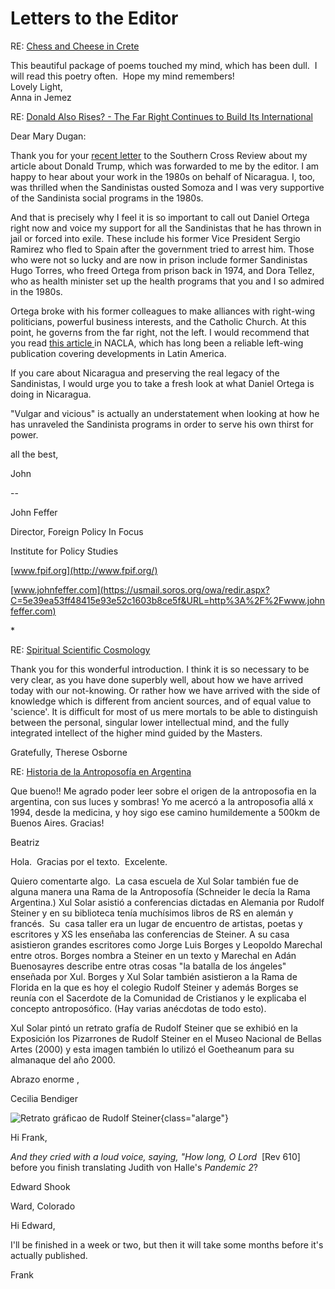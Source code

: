 # Letters to the Editor

RE: [Chess and Cheese in Crete](href="https://southerncrossreview.org/142/daughter-sun-and-others.html)

This beautiful package of poems touched my mind, which has been dull.  I
will read this poetry often.  Hope my mind remembers!\
Lovely Light,\
Anna in Jemez


RE: [Donald Also Rises? - The Far Right Continues to Build Its International](https://southerncrossreview.org/141/feffer-the-donald.html)

Dear Mary Dugan:

Thank you for your [recent
letter](href://="https://southerncrossreview.org/142/dugan-feffer.html) to the Southern Cross Review about my article about Donald
Trump, which was forwarded to me by the editor. I am happy to hear about
your work in the 1980s on behalf of Nicaragua. I, too, was thrilled when
the Sandinistas ousted Somoza and I was very supportive of the
Sandinista social programs in the 1980s.

And that is precisely why I feel it is so important to call out Daniel
Ortega right now and voice my support for all the Sandinistas that he
has thrown in jail or forced into exile. These include his former Vice
President Sergio Ramirez who fled to Spain after the government tried to
arrest him. Those who were not so lucky and are now in prison include
former Sandinistas Hugo Torres, who freed Ortega from prison back in
1974, and Dora Tellez, who as health minister set up the health programs
that you and I so admired in the 1980s.

Ortega broke with his former colleagues to make alliances with
right-wing politicians, powerful business interests, and the Catholic
Church. At this point, he governs from the far right, not the left. I
would recommend that you read [this article
](https://nacla.org/ortega-elections-sandinistas-fsln)in NACLA, which
has long been a reliable left-wing publication covering developments in
Latin America.

If you care about Nicaragua and preserving the real legacy of the
Sandinistas, I would urge you to take a fresh look at what Daniel Ortega
is doing in Nicaragua.

\"Vulgar and vicious\" is actually an understatement when looking at how
he has unraveled the Sandinista programs in order to serve his own
thirst for power.

all the best,

John

\--

John Feffer

Director, Foreign Policy In Focus

Institute for Policy Studies

[www.fpif.org](http://www.fpif.org/)

[www.johnfeffer.com](https://usmail.soros.org/owa/redir.aspx?C=5e39ea53ff48415e93e52c1603b8ce5f&URL=http%3A%2F%2Fwww.johnfeffer.com)

\*

RE: [Spiritual Scientific Cosmology](https://southerncrossreview.org/142/steiner-cosmology.html)

Thank you for this wonderful introduction. I think it is so necessary to
be very clear, as you have done superbly well, about how we have arrived
today with our not-knowing. Or rather how we have arrived with the side
of knowledge which is different from ancient sources, and of equal value
to \'science\'. It is difficult for most of us mere mortals to be able
to distinguish between the personal, singular lower intellectual mind,
and the fully integrated intellect of the higher mind guided by the
Masters.

Gratefully, Therese Osborne


RE: [Historia de la Antroposofía en Argentina](southerncrossreview.org/142/historia-antroposofica-argentina.html)

Que bueno!! Me agrado poder leer sobre el origen de la antroposofia en
la argentina, con sus luces y sombras! Yo me acercó a la antroposofia
allá x 1994, desde la medicina, y hoy sigo ese camino humildemente a
500km de Buenos Aires. Gracias!

Beatriz

Hola.  Gracias por el texto.  Excelente.

Quiero comentarte algo.  La casa escuela de Xul Solar también fue de
alguna manera una Rama de la Antroposofía (Schneider le decía la Rama
Argentina.) Xul Solar asistió a conferencias dictadas en Alemania por
Rudolf Steiner y en su biblioteca tenía muchísimos libros de RS en
alemán y francés.  Su  casa taller era un lugar de encuentro de
artistas, poetas y escritores y XS les enseñaba las conferencias de
Steiner. A su casa asistieron grandes escritores como Jorge Luis Borges
y Leopoldo Marechal entre otros. Borges nombra a Steiner en un texto y
Marechal en Adán Buenosayres describe entre otras cosas \"la batalla de
los ángeles\" enseñada por Xul. Borges y Xul Solar también asistieron a
la Rama de Florida en la que es hoy el colegio Rudolf Steiner y además
Borges se reunía con el Sacerdote de la Comunidad de Cristianos y le
explicaba el concepto antroposófico. (Hay varias anécdotas de todo
esto).

Xul Solar pintó un retrato grafía de Rudolf Steiner que se exhibió en la
Exposición los Pizarrones de Rudolf Steiner en el Museo Nacional de
Bellas Artes (2000) y esta imagen también lo utilizó el Goetheanum para
su almanaque del año 2000.

Abrazo enorme ,

Cecilia Bendiger

![Retrato gráficao de Rudolf Steiner](steiner-retrato.jpg){class="alarge"}



Hi Frank, 

*And they cried with a loud voice, saying, "How long, O Lord*  \[Rev 610\] before you finish translating Judith von Halle\'s *Pandemic 2*?

Edward Shook

Ward, Colorado

Hi Edward,

I\'ll be finished in a week or two, but then it will take some months
before it\'s actually published.

Frank

